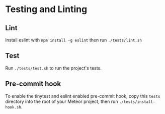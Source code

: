 # Testing and Linting

## Lint

Install eslint with `npm install -g eslint` then run `./tests/lint.sh`

## Test

Run `./tests/test.sh` to run the project's tests.

## Pre-commit hook

To enable the tinytest and eslint enabled pre-commit hook, copy this `tests` directory into the root of your Meteor project, then run `./tests/install-hook.sh`.
